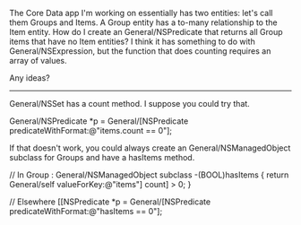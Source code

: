 

The Core Data app I'm working on essentially has two entities: let's call them Groups and Items. A Group entity has a to-many relationship to the Item entity. How do I create an General/NSPredicate that returns all Group items that have no Item entities? I think it has something to do with General/NSExpression, but the function that does counting requires an array of values.

Any ideas?

----

General/NSSet has a count method.  I suppose you could try that.

    
General/NSPredicate *p = General/[NSPredicate predicateWithFormat:@"items.count == 0"];


If that doesn't work, you could always create an General/NSManagedObject subclass for Groups and have a hasItems method.

    
// In Group : General/NSManagedObject subclass
-(BOOL)hasItems { return General/self valueForKey:@"items"] count] > 0; }

// Elsewhere
[[NSPredicate *p = General/[NSPredicate predicateWithFormat:@"hasItems == 0"];
